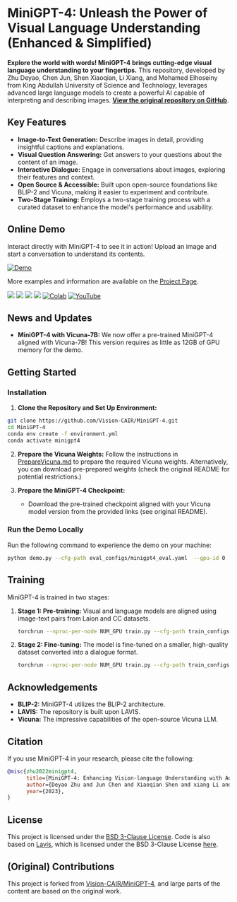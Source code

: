 # MiniGPT-4: Unleash the Power of Visual Language Understanding (Enhanced & Simplified)

**Explore the world with words! MiniGPT-4 brings cutting-edge visual language understanding to your fingertips.** This repository, developed by Zhu Deyao, Chen Jun, Shen Xiaoqian, Li Xiang, and Mohamed Elhoseiny from King Abdullah University of Science and Technology, leverages advanced large language models to create a powerful AI capable of interpreting and describing images.  [**View the original repository on GitHub**](https://github.com/RiseInRose/MiniGPT-4-ZH).

## Key Features

*   **Image-to-Text Generation:**  Describe images in detail, providing insightful captions and explanations.
*   **Visual Question Answering:** Get answers to your questions about the content of an image.
*   **Interactive Dialogue:**  Engage in conversations about images, exploring their features and context.
*   **Open Source & Accessible:** Built upon open-source foundations like BLIP-2 and Vicuna, making it easier to experiment and contribute.
*   **Two-Stage Training:** Employs a two-stage training process with a curated dataset to enhance the model's performance and usability.

## Online Demo

Interact directly with MiniGPT-4 to see it in action! Upload an image and start a conversation to understand its contents.

[![Demo](figs/online_demo.png)](https://minigpt-4.github.io)

More examples and information are available on the [Project Page](https://minigpt-4.github.io).

[<img src='https://img.shields.io/badge/Project-Page-Green'>](https://minigpt-4.github.io)
[<img src='https://img.shields.io/badge/Paper-PDF-red'>](MiniGPT_4.pdf)
[<img src='https://img.shields.io/badge/%F0%9F%A4%97%20Hugging%20Face-Spaces-blue'>](https://huggingface.co/spaces/Vision-CAIR/minigpt4)
[<img src='https://img.shields.io/badge/%F0%9F%A4%97%20Hugging%20Face-Model-blue'>](https://huggingface.co/Vision-CAIR/MiniGPT-4)
[![Colab](https://colab.research.google.com/assets/colab-badge.svg)](https://colab.research.google.com/drive/1OK4kYsZphwt5DXchKkzMBjYF6jnkqh4R?usp=sharing)
[![YouTube](https://badges.aleen42.com/src/youtube.svg)](https://www.youtube.com/watch?v=__tftoxpBAw&feature=youtu.be)

## News and Updates
*   **MiniGPT-4 with Vicuna-7B:** We now offer a pre-trained MiniGPT-4 aligned with Vicuna-7B! This version requires as little as 12GB of GPU memory for the demo.
## Getting Started

### Installation
1.  **Clone the Repository and Set Up Environment:**
```bash
git clone https://github.com/Vision-CAIR/MiniGPT-4.git
cd MiniGPT-4
conda env create -f environment.yml
conda activate minigpt4
```

2.  **Prepare the Vicuna Weights:**  Follow the instructions in [PrepareVicuna.md](PrepareVicuna.md) to prepare the required Vicuna weights.  Alternatively, you can download pre-prepared weights (check the original README for potential restrictions.)

3.  **Prepare the MiniGPT-4 Checkpoint:**
    *   Download the pre-trained checkpoint aligned with your Vicuna model version from the provided links (see original README).

### Run the Demo Locally

Run the following command to experience the demo on your machine:

```bash
python demo.py --cfg-path eval_configs/minigpt4_eval.yaml  --gpu-id 0
```
## Training
MiniGPT-4 is trained in two stages:

1.  **Stage 1: Pre-training:**  Visual and language models are aligned using image-text pairs from Laion and CC datasets.

    ```bash
    torchrun --nproc-per-node NUM_GPU train.py --cfg-path train_configs/minigpt4_stage1_pretrain.yaml
    ```

2.  **Stage 2: Fine-tuning:** The model is fine-tuned on a smaller, high-quality dataset converted into a dialogue format.

    ```bash
    torchrun --nproc-per-node NUM_GPU train.py --cfg-path train_configs/minigpt4_stage2_finetune.yaml
    ```

## Acknowledgements

*   **BLIP-2:** MiniGPT-4 utilizes the BLIP-2 architecture.
*   **LAVIS:**  The repository is built upon LAVIS.
*   **Vicuna:**  The impressive capabilities of the open-source Vicuna LLM.

## Citation

If you use MiniGPT-4 in your research, please cite the following:

```bibtex
@misc{zhu2022minigpt4,
      title={MiniGPT-4: Enhancing Vision-language Understanding with Advanced Large Language Models},
      author={Deyao Zhu and Jun Chen and Xiaoqian Shen and xiang Li and Mohamed Elhoseiny},
      year={2023},
}
```

## License

This project is licensed under the [BSD 3-Clause License](LICENSE.md).  Code is also based on [Lavis](https://github.com/salesforce/LAVIS), which is licensed under the BSD 3-Clause License [here](LICENSE_Lavis.md).

##  (Original) Contributions

This project is forked from [Vision-CAIR/MiniGPT-4](https://github.com/Vision-CAIR/MiniGPT-4), and large parts of the content are based on the original work.